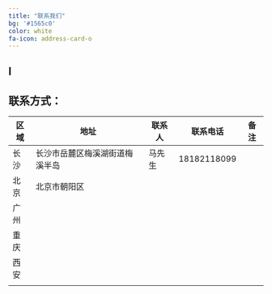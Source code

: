 ```yaml
---
title: "联系我们"
bg: '#1565c0'
color: white
fa-icon: address-card-o
---
```


## l

## 联系方式：



| 区域 | 地址                           | 联系人 | 联系电话<i class="fa fa-phone"></i> | 备注 |
| ---- | ------------------------------ | ------ | ----------------------------------- | ---- |
| 长沙 | 长沙市岳麓区梅溪湖街道梅溪半岛 | 马先生 | 18182118099                         |      |
| 北京 | 北京市朝阳区                   |        |                                     |      |
| 广州 |                                |        |                                     |      |
| 重庆 |                                |        |                                     |      |
| 西安 |                                |        |                                     |      |
|      |                                |        |                                     |      |

